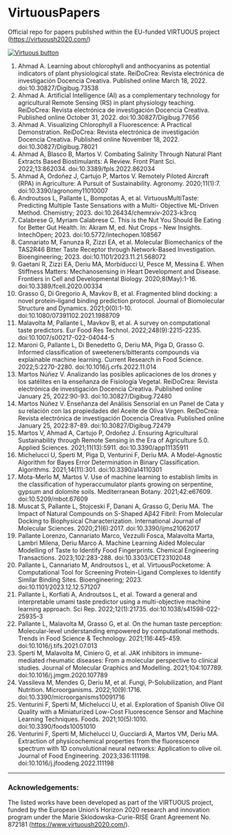 # VirtuousPapers
Official repo for papers published within the EU-funded VIRTUOUS project (https://virtuoush2020.com/)

[![Virtuous button][Virtuous_image]][Virtuous link]

[Virtuous_image]: https://virtuoush2020.com/wp-content/uploads/2021/02/V_logo_h.png
[Virtuous link]: https://virtuoush2020.com/

1. Ahmad A. Learning about chlorophyll and anthocyanins as potential indicators of plant physiological state. ReiDoCrea: Revista electrónica de investigación Docencia Creativa. Published online March 18, 2022. doi:10.30827/Digibug.73538
2. Ahmad A. Artificial Intelligence (AI) as a complementary technology for agricultural Remote Sensing (RS) in plant physiology teaching. ReiDoCrea: Revista electrónica de investigación Docencia Creativa. Published online October 31, 2022. doi:10.30827/Digibug.77656
3. Ahmad A. Visualizing Chlorophyll a Fluorescence: A Practical Demonstration. ReiDoCrea: Revista electrónica de investigación Docencia Creativa. Published online November 18, 2022. doi:10.30827/Digibug.78021
4. Ahmad A, Blasco B, Martos V. Combating Salinity Through Natural Plant Extracts Based Biostimulants: A Review. Front Plant Sci. 2022;13:862034. doi:10.3389/fpls.2022.862034
5. Ahmad A, Ordoñez J, Cartujo P, Martos V. Remotely Piloted Aircraft (RPA) in Agriculture: A Pursuit of Sustainability. Agronomy. 2020;11(1):7. doi:10.3390/agronomy11010007
6. Androutsos L, Pallante L, Bompotas A, et al. VirtuousMultiTaste: Predicting Multiple Taste Sensations with a Multi- Objective ML-Driven Method. Chemistry; 2023. doi:10.26434/chemrxiv-2023-k3rcq
7. Calabrese G, Myriam Calabrese C. This is the Nut You Should Be Eating for Better Gut Health. In: Akram M, ed. Nut Crops - New Insights. IntechOpen; 2023. doi:10.5772/intechopen.108567
8. Cannariato M, Fanunza R, Zizzi EA, et al. Molecular Biomechanics of the TAS2R46 Bitter Taste Receptor through Network-Based Investigation. Bioengineering; 2023. doi:10.1101/2023.11.21.568072
9. Gaetani R, Zizzi EA, Deriu MA, Morbiducci U, Pesce M, Messina E. When Stiffness Matters: Mechanosensing in Heart Development and Disease. Frontiers in Cell and Developmental Biology. 2020;8(May):1-16. doi:10.3389/fcell.2020.00334
10. Grasso G, Di Gregorio A, Mavkov B, et al. Fragmented blind docking: a novel protein–ligand binding prediction protocol. Journal of Biomolecular Structure and Dynamics. 2021;0(0):1-10. doi:10.1080/07391102.2021.1988709
11. Malavolta M, Pallante L, Mavkov B, et al. A survey on computational taste predictors. Eur Food Res Technol. 2022;248(9):2215-2235. doi:10.1007/s00217-022-04044-5
12. Maroni G, Pallante L, Di Benedetto G, Deriu MA, Piga D, Grasso G. Informed classification of sweeteners/bitterants compounds via explainable machine learning. Current Research in Food Science. 2022;5:2270-2280. doi:10.1016/j.crfs.2022.11.014
13. Martos Núñez V. Analizando las posibles aplicaciones de los drones y los satélites en la enseñanza de Fisiología Vegetal. ReiDoCrea: Revista electrónica de investigación Docencia Creativa. Published online January 25, 2022:90-93. doi:10.30827/Digibug.72480
14. Martos Núñez V. Enseñanza del Análisis Sensorial en un Panel de Cata y su relación con las propiedades del Aceite de Oliva Virgen. ReiDoCrea: Revista electrónica de investigación Docencia Creativa. Published online January 25, 2022:87-89. doi:10.30827/Digibug.72479
15. Martos V, Ahmad A, Cartujo P, Ordoñez J. Ensuring Agricultural Sustainability through Remote Sensing in the Era of Agriculture 5.0. Applied Sciences. 2021;11(13):5911. doi:10.3390/app11135911
16. Michelucci U, Sperti M, Piga D, Venturini F, Deriu MA. A Model-Agnostic Algorithm for Bayes Error Determination in Binary Classification. Algorithms. 2021;14(11):301. doi:10.3390/a14110301
17. Mota-Merlo M, Martos V. Use of machine learning to establish limits in the classification of hyperaccumulator plants growing on serpentine, gypsum and dolomite soils. Mediterranean Botany. 2021;42:e67609. doi:10.5209/mbot.67609
18. Muscat S, Pallante L, Stojceski F, Danani A, Grasso G, Deriu MA. The Impact of Natural Compounds on S-Shaped Aβ42 Fibril: From Molecular Docking to Biophysical Characterization. International Journal of Molecular Sciences. 2020;21(6):2017. doi:10.3390/ijms21062017
19. Pallante Lorenzo, Cannariato Marco, Vezzulli Fosca, Malavolta Marta, Lambri Milena, Deriu Marco A. Machine Learning Aided Molecular Modelling of Taste to Identify Food Fingerprints. Chemical Engineering Transactions. 2023;102:283-288. doi:10.3303/CET23102048
20. Pallante L, Cannariato M, Androutsos L, et al. VirtuousPocketome: A Computational Tool for Screening Protein-Ligand Complexes to Identify Similar Binding Sites. Bioengineering; 2023. doi:10.1101/2023.12.12.571207
21. Pallante L, Korfiati A, Androutsos L, et al. Toward a general and interpretable umami taste predictor using a multi-objective machine learning approach. Sci Rep. 2022;12(1):21735. doi:10.1038/s41598-022-25935-3
22. Pallante L, Malavolta M, Grasso G, et al. On the human taste perception: Molecular-level understanding empowered by computational methods. Trends in Food Science & Technology. 2021;116:445-459. doi:10.1016/j.tifs.2021.07.013
23. Sperti M, Malavolta M, Ciniero G, et al. JAK inhibitors in immune-mediated rheumatic diseases: From a molecular perspective to clinical studies. Journal of Molecular Graphics and Modelling. 2021;104:107789. doi:10.1016/j.jmgm.2020.107789
24. Vassileva M, Mendes G, Deriu M, et al. Fungi, P-Solubilization, and Plant Nutrition. Microorganisms. 2022;10(9):1716. doi:10.3390/microorganisms10091716
25. Venturini F, Sperti M, Michelucci U, et al. Exploration of Spanish Olive Oil Quality with a Miniaturized Low-Cost Fluorescence Sensor and Machine Learning Techniques. Foods. 2021;10(5):1010. doi:10.3390/foods10051010
26. Venturini F, Sperti M, Michelucci U, Gucciardi A, Martos VM, Deriu MA. Extraction of physicochemical properties from the fluorescence spectrum with 1D convolutional neural networks: Application to olive oil. Journal of Food Engineering. 2023;336:111198. doi:10.1016/j.jfoodeng.2022.111198

---

### Acknowledgements:

The listed works have been developed as part of the VIRTUOUS project, funded by the European Union’s Horizon 2020 research and innovation program under the Marie Sklodowska-Curie-RISE Grant Agreement No. 872181 (https://www.virtuoush2020.com/).
